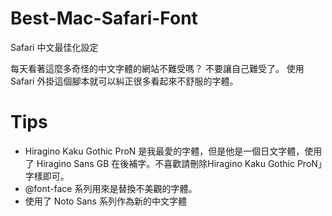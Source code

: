 Best-Mac-Safari-Font
====================

Safari 中文最佳化設定

每天看著這麼多奇怪的中文字體的網站不難受嗎？
不要讓自己難受了。
使用 Safari 外掛這個腳本就可以糾正很多看起來不舒服的字體。

Tips
===
* Hiragino Kaku Gothic ProN 是我最愛的字體，但是他是一個日文字體，使用了 Hiragino Sans GB 在後補字。不喜歡請刪除Hiragino Kaku Gothic ProN」字樣即可。
* @font-face 系列用來是替換不美觀的字體。
* 使用了 Noto Sans 系列作為新的中文字體